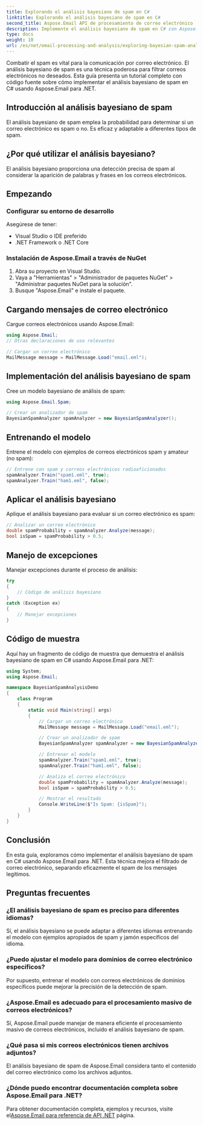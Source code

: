 ```yaml
---
title: Explorando el análisis bayesiano de spam en C#
linktitle: Explorando el análisis bayesiano de spam en C#
second_title: Aspose.Email API de procesamiento de correo electrónico .NET
description: Implemente el análisis bayesiano de spam en C# con Aspose.Email para .NET. Filtrado preciso de correo electrónico. Guía y código paso a paso.
type: docs
weight: 10
url: /es/net/email-processing-and-analysis/exploring-bayesian-spam-analysis-in-csharp/
---
```


Combatir el spam es vital para la comunicación por correo electrónico. El análisis bayesiano de spam es una técnica poderosa para filtrar correos electrónicos no deseados. Esta guía presenta un tutorial completo con código fuente sobre cómo implementar el análisis bayesiano de spam en C# usando Aspose.Email para .NET.

## Introducción al análisis bayesiano de spam

El análisis bayesiano de spam emplea la probabilidad para determinar si un correo electrónico es spam o no. Es eficaz y adaptable a diferentes tipos de spam.

## ¿Por qué utilizar el análisis bayesiano?

El análisis bayesiano proporciona una detección precisa de spam al considerar la aparición de palabras y frases en los correos electrónicos.

## Empezando

### Configurar su entorno de desarrollo

Asegúrese de tener:
- Visual Studio o IDE preferido
- .NET Framework o .NET Core

### Instalación de Aspose.Email a través de NuGet

1. Abra su proyecto en Visual Studio.
2. Vaya a "Herramientas" > "Administrador de paquetes NuGet" > "Administrar paquetes NuGet para la solución".
3. Busque "Aspose.Email" e instale el paquete.

## Cargando mensajes de correo electrónico

Cargue correos electrónicos usando Aspose.Email:

```csharp
using Aspose.Email;
// Otras declaraciones de uso relevantes

// Cargar un correo electrónico
MailMessage message = MailMessage.Load("email.eml");
```

## Implementación del análisis bayesiano de spam

Cree un modelo bayesiano de análisis de spam:

```csharp
using Aspose.Email.Spam;

// Crear un analizador de spam
BayesianSpamAnalyzer spamAnalyzer = new BayesianSpamAnalyzer();
```

## Entrenando el modelo

Entrene el modelo con ejemplos de correos electrónicos spam y amateur (no spam):

```csharp
// Entrene con spam y correos electrónicos radioaficionados
spamAnalyzer.Train("spam1.eml", true);
spamAnalyzer.Train("ham1.eml", false);
```

## Aplicar el análisis bayesiano

Aplique el análisis bayesiano para evaluar si un correo electrónico es spam:

```csharp
// Analizar un correo electrónico
double spamProbability = spamAnalyzer.Analyze(message);
bool isSpam = spamProbability > 0.5;
```

## Manejo de excepciones

Manejar excepciones durante el proceso de análisis:

```csharp
try
{
    // Código de análisis bayesiano
}
catch (Exception ex)
{
    // Manejar excepciones
}
```

## Código de muestra

Aquí hay un fragmento de código de muestra que demuestra el análisis bayesiano de spam en C# usando Aspose.Email para .NET:

```csharp
using System;
using Aspose.Email;

namespace BayesianSpamAnalysisDemo
{
    class Program
    {
        static void Main(string[] args)
        {
            // Cargar un correo electrónico
            MailMessage message = MailMessage.Load("email.eml");

            // Crear un analizador de spam
            BayesianSpamAnalyzer spamAnalyzer = new BayesianSpamAnalyzer();

            // Entrenar el modelo
            spamAnalyzer.Train("spam1.eml", true);
            spamAnalyzer.Train("ham1.eml", false);

            // Analiza el correo electrónico
            double spamProbability = spamAnalyzer.Analyze(message);
            bool isSpam = spamProbability > 0.5;

            // Mostrar el resultado
            Console.WriteLine($"Is Spam: {isSpam}");
        }
    }
}
```

## Conclusión

En esta guía, exploramos cómo implementar el análisis bayesiano de spam en C# usando Aspose.Email para .NET. Esta técnica mejora el filtrado de correo electrónico, separando eficazmente el spam de los mensajes legítimos.

## Preguntas frecuentes

### ¿El análisis bayesiano de spam es preciso para diferentes idiomas?

Sí, el análisis bayesiano se puede adaptar a diferentes idiomas entrenando el modelo con ejemplos apropiados de spam y jamón específicos del idioma.

### ¿Puedo ajustar el modelo para dominios de correo electrónico específicos?

Por supuesto, entrenar el modelo con correos electrónicos de dominios específicos puede mejorar la precisión de la detección de spam.

### ¿Aspose.Email es adecuado para el procesamiento masivo de correos electrónicos?

Sí, Aspose.Email puede manejar de manera eficiente el procesamiento masivo de correos electrónicos, incluido el análisis bayesiano de spam.

### ¿Qué pasa si mis correos electrónicos tienen archivos adjuntos?

El análisis bayesiano de spam de Aspose.Email considera tanto el contenido del correo electrónico como los archivos adjuntos.

### ¿Dónde puedo encontrar documentación completa sobre Aspose.Email para .NET?

 Para obtener documentación completa, ejemplos y recursos, visite el[Aspose.Email para referencia de API .NET](https://reference.aspose.com/email/net) página.